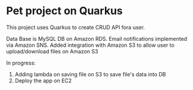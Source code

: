 # Pet project on Quarkus

This project uses Quarkus to create CRUD API fora user.

Data Base is MySQL DB on Amazon RDS.
Email notifications implemented via Amazon SNS.
Added integration with Amazon S3 to allow user to upload/download files on Amazon S3

In progress:
1. Adding lambda on saving file on S3 to save file's data into DB
2. Deploy the app on EC2